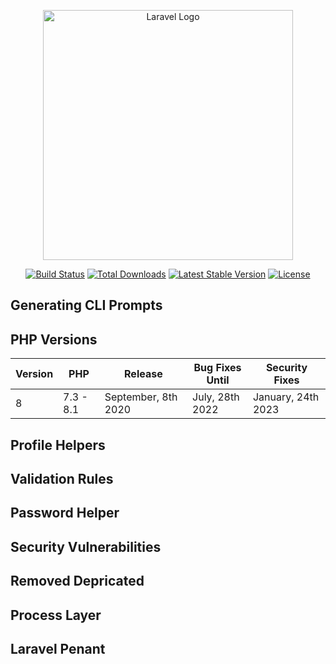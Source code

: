 <p align="center"><a href="https://laravel.com" target="_blank"><img src="https://raw.githubusercontent.com/laravel/art/master/logo-lockup/5%20SVG/2%20CMYK/1%20Full%20Color/laravel-logolockup-cmyk-red.svg" width="400" alt="Laravel Logo"></a></p>

<p align="center">
<a href="https://github.com/laravel/framework/actions"><img src="https://github.com/laravel/framework/workflows/tests/badge.svg" alt="Build Status"></a>
<a href="https://packagist.org/packages/laravel/framework"><img src="https://img.shields.io/packagist/dt/laravel/framework" alt="Total Downloads"></a>
<a href="https://packagist.org/packages/laravel/framework"><img src="https://img.shields.io/packagist/v/laravel/framework" alt="Latest Stable Version"></a>
<a href="https://packagist.org/packages/laravel/framework"><img src="https://img.shields.io/packagist/l/laravel/framework" alt="License"></a>
</p>

## Generating CLI Prompts

## PHP Versions
|    Version    |      PHP      |        Release      | Bug Fixes Until |   Security Fixes   |
| ------------- | ------------- | ------------------- | --------------- | ------------------ |
|       8       |    7.3 - 8.1  | September, 8th 2020 | July, 28th 2022 | January, 24th 2023 |



## Profile Helpers

## Validation Rules

## Password Helper

## Security Vulnerabilities

## Removed Depricated

## Process Layer

## Laravel Penant
